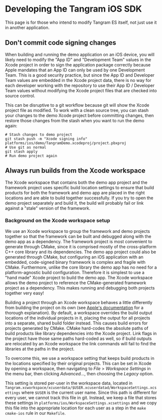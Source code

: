Developing the Tangram iOS SDK
==============================

This page is for those who intend to modify Tangram ES itself, not just use it in another application.

## Don't commit code signing changes ##

When building and running the demo application on an iOS device, you will likely need to modify the "App ID" and "Development Team" values in the Xcode project in order to sign the application package correctly because Apple mandates that an App ID can only be used by one Development Team. This is a good security practice, but since the App ID and Developer Team values are embedded in the Xcode project data, there is no way for each developer working with the repository to use their App ID / Developer Team values without modifying the Xcode project files that are checked into source control.

This can be disruptive to a git workflow because git will show the Xcode project file as modified. To work with a clean source tree, you can stash your changes to the demo Xcode project before committing changes, then restore those changes from the stash when you want to run the demo again:
```
# Stash changes to demo project
git stash push -m "Xcode signing info" platforms/ios/demo/TangramDemo.xcodeproj/project.pbxproj
# Use git as normal
git stash apply
# Run demo project again
```

## Always run builds from the Xcode workspace ##

The Xcode workspace that contains both the demo app project and the framework project uses specific build location settings to ensure that build products for both the framework and demo app are placed in the right locations and are able to build together successfully. If you try to open the demo project separately and build it, the build will probably fail or link against a "stale" version of the framework.

### Background on the Xcode workspace setup ###

We use an Xcode workspace to group the framework and demo projects together so that the framework can be built and debugged along with the demo app as a dependency. The framework project is most convenient to generate through CMake, since it is comprised mostly of the cross-platform C++ core library and its dependencies. The demo app project could also be generated through CMake, but configuring an iOS application with an embedded, code-signed binary framework is complex and fragile with CMake. Furthermore, unlike the core library the demo app has no need for a platform-agnostic build configuration. Therefore it is simplest to use a "hand made" Xcode project to build the demo app. The Xcode workspace allows the demo project to reference the CMake-generated framework project as a dependency. This makes running and debugging both projects together very easy!

Building a project through an Xcode workspace behaves a little differently from building the project on its own (see [Apple's documentation](https://developer.apple.com/library/archive/featuredarticles/XcodeConcepts/Concept-Workspace.html#//apple_ref/doc/uid/TP40009328-CH7-SW1) for a thorough explanation). By default, a workspace overrides the build output locations of the individual projects in it, placing the output for all projects into a separate, shared build folder instead. This causes build errors for projects generated by CMake. CMake hard-codes the absolute paths of build products like library dependencies into the Xcode project. Link flags in the project have those same paths hard-coded as well, so if build outputs are relocated by an Xcode workspace the link commands will fail to find the libraries at the paths in the project.

To overcome this, we use a workspace setting that keeps build products in the locations specified by their original projects. This can be set in Xcode by opening a workspace, then navigating to _File_ > _Workspace Settings_ in the menu bar, then clicking _Advanced..._, then choosing the _Legacy_ option.

This setting is stored per-user in the workspace data, located in `Tangram.xcworkspace/xcuserdata/$USER.xcuserdatad/WorkspaceSettings.xcsettings` where `$USER` is the current user name. Since this path is different for every user, we cannot track this file in git. Instead, we keep a file that stores these settings in `platforms/ios/WorkspaceSettings.xcsettings` and we copy this file into the appropriate location for each user as a step in the `make cmake-ios` rule in our `Makefile`.
